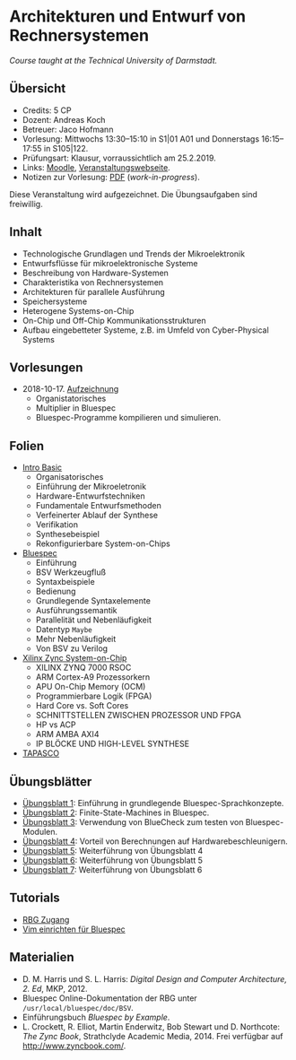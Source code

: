 # Architekturen und Entwurf von Rechnersystemen

*Course taught at the Technical University of Darmstadt.*

## Übersicht

*   Credits: 5 CP
*   Dozent: Andreas Koch
*   Betreuer: Jaco Hofmann
*   Vorlesung: Mittwochs 13:30–15:10 in S1|01 A01 und Donnerstags 16:15–17:55 in S105|122.
*   Prüfungsart: Klausur, vorraussichtlich am 25.2.2019.
*   Links: [Moodle](https://moodle.informatik.tu-darmstadt.de/course/view.php?id=476), [Veranstaltungswebseite](https://www.esa.informatik.tu-darmstadt.de/twiki/bin/view/Lectures/AERWS18De.html).
*   Notizen zur Vorlesung: [PDF](notizen.pdf) (*work-in-progress*).

Diese Veranstaltung wird aufgezeichnet. Die Übungsaufgaben sind freiwillig. 

## Inhalt

*   Technologische Grundlagen und Trends der Mikroelektronik
*   Entwurfsflüsse für mikroelektronische Systeme
*   Beschreibung von Hardware-Systemen
*   Charakteristika von Rechnersystemen
*   Architekturen für parallele Ausführung
*   Speichersysteme
*   Heterogene Systems-on-Chip
*   On-Chip und Off-Chip Kommunikationsstrukturen
*   Aufbau eingebetteter Systeme, z.B. im Umfeld von Cyber-Physical Systems

## Vorlesungen

*   2018-10-17. [Aufzeichnung](http://www.esa.cs.tu-darmstadt.de/campus/AER-20181017.avi)
    *   Organistatorisches
    *   Multiplier in Bluespec
    *   Bluespec-Programme kompilieren und simulieren.

## Folien

*   [Intro Basic](folien/intro_basics-handout.pdf)
    *   Organisatorisches
    *   Einführung der Mikroeletronik
    *   Hardware-Entwurfstechniken
    *   Fundamentale Entwurfsmethoden
    *   Verfeinerter Ablauf der Synthese
    *   Verifikation
    *   Synthesebeispiel
    *   Rekonfigurierbare System-on-Chips
*   [Bluespec](folien/bsv.pdf)
    *   Einführung
    *   BSV Werkzeugfluß
    *   Syntaxbeispiele
    *   Bedienung
    *   Grundlegende Syntaxelemente
    *   Ausführungssemantik
    *   Parallelität und Nebenläufigkeit
    *   Datentyp `Maybe`
    *   Mehr Nebenläufigkeit
    *   Von BSV zu Verilog
*   [Xilinx Zync System-on-Chip](folien/zynq-soc2.pdf)
    *   XILINX ZYNQ 7000 RSOC
    *   ARM Cortex-A9 Prozessorkern
    *   APU On-Chip Memory (OCM)
    *   Programmierbare Logik (FPGA)
    *   Hard Core vs. Soft Cores
    *   SCHNITTSTELLEN ZWISCHEN PROZESSOR UND FPGA
    *   HP vs ACP
    *   ARM AMBA AXI4
    *   IP BLÖCKE UND HIGH-LEVEL SYNTHESE
*   [TAPASCO](folien/tapasco-handout.pdf)

## Übungsblätter

*   [Übungsblatt 1](uebungen/ueb01_no_lsg.pdf): Einführung in grundlegende Bluespec-Sprachkonzepte.
*   [Übungsblatt 2](uebungen/ueb02_no_lsg.pdf): Finite-State-Machines in Bluespec.
*   [Übungsblatt 3](uebungen/ueb03_no_lsg.pdf): Verwendung von BlueCheck zum testen von Bluespec-Modulen. 
*   [Übungsblatt 4](uebungen/ueb04_no_lsg.pdf): Vorteil von Berechnungen auf Hardwarebeschleunigern.
*   [Übungsblatt 5](uebungen/ueb05_no_lsg.pdf): Weiterführung von Übungsblatt 4
*   [Übungsblatt 6](uebungen/ueb06_no_lsg.pdf): Weiterführung von Übungsblatt 5
*   [Übungsblatt 7](uebungen/ueb07_no_lsg.pdf): Weiterführung von Übungsblatt 6

## Tutorials

*   [RBG Zugang](tutorials/rbg.md)
*   [Vim einrichten für Bluespec](tutorials/vim.md)

## Materialien

*   D. M. Harris und S. L. Harris: *Digital Design and Computer Architecture, 2. Ed*, MKP, 2012.
*   Bluespec Online-Dokumentation der RBG unter `/usr/local/bluespec/doc/BSV`.
*   Einführungsbuch *Bluespec by Example*.
*   L. Crockett, R. Elliot, Martin Enderwitz, Bob Stewart und D. Northcote: *The Zync Book*, Strathclyde Academic Media, 2014. Frei verfügbar auf <http://www.zyncbook.com/>.
